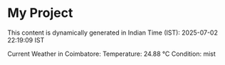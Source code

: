 # My Project

This content is dynamically generated in Indian Time (IST): 2025-07-02 22:19:09 IST


Current Weather in Coimbatore:
Temperature: 24.88 °C
Condition: mist
